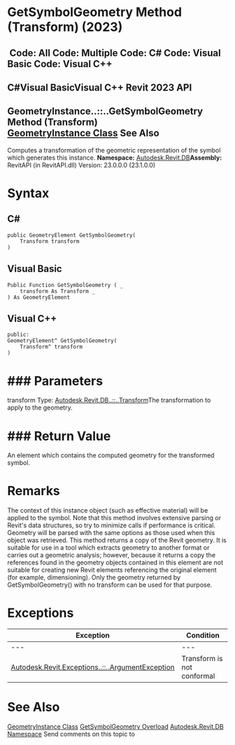 # GetSymbolGeometry Method (Transform) (2023)

﻿
 Code: All Code: Multiple Code: C# Code: Visual Basic Code: Visual C++   
---  
C#Visual BasicVisual C++
Revit 2023 API  
---  
GeometryInstance..::..GetSymbolGeometry Method (Transform)  
[GeometryInstance Class](fe25b14f-5866-ca0f-a660-c157484c3a56.md "GeometryInstance Class") See Also  
---  
Computes a transformation of the geometric representation of the symbol which generates this instance.
**Namespace:** [Autodesk.Revit.DB](87546ba7-461b-c646-cbb1-2cb8f5bff8b2.md "Autodesk.Revit.DB Namespace")**Assembly:** RevitAPI (in RevitAPI.dll) Version: 23.0.0.0 (23.1.0.0)
# Syntax
C#  
---  
```text
public GeometryElement GetSymbolGeometry(
	Transform transform
)
```
  
Visual Basic  
---  
```text
Public Function GetSymbolGeometry ( _
	transform As Transform _
) As GeometryElement
```
  
Visual C++  
---  
```text
public:
GeometryElement^ GetSymbolGeometry(
	Transform^ transform
)
```
  
# ### Parameters
transform
    Type: [Autodesk.Revit.DB..::..Transform](58dd01c8-b3fc-7142-e4f3-c524079a282d.md "Transform Class")The transformation to apply to the geometry.
# ### Return Value
An element which contains the computed geometry for the transformed symbol.
# Remarks
The context of this instance object (such as effective material) will be applied to the symbol. Note that this method involves extensive parsing or Revit's data structures, so try to minimize calls if performance is critical. Geometry will be parsed with the same options as those used when this object was retrieved. This method returns a copy of the Revit geometry. It is suitable for use in a tool which extracts geometry to another format or carries out a geometric analysis; however, because it returns a copy the references found in the geometry objects contained in this element are not suitable for creating new Revit elements referencing the original element (for example, dimensioning). Only the geometry returned by GetSymbolGeometry() with no transform can be used for that purpose. 
# Exceptions
| Exception | Condition |
| --- | --- |
| --- | --- |
| [Autodesk.Revit.Exceptions..::..ArgumentException](2e6e4206-97a8-dd4b-df5d-4269f4bb6088.md "ArgumentException Class") | Transform is not conformal |

# See Also
[GeometryInstance Class](fe25b14f-5866-ca0f-a660-c157484c3a56.md "GeometryInstance Class")
[GetSymbolGeometry Overload](84ba2e4c-e22a-a12c-c632-1d3dc7edb4c1.md "GetSymbolGeometry Method")
[Autodesk.Revit.DB Namespace](87546ba7-461b-c646-cbb1-2cb8f5bff8b2.md "Autodesk.Revit.DB Namespace")
Send comments on this topic to 